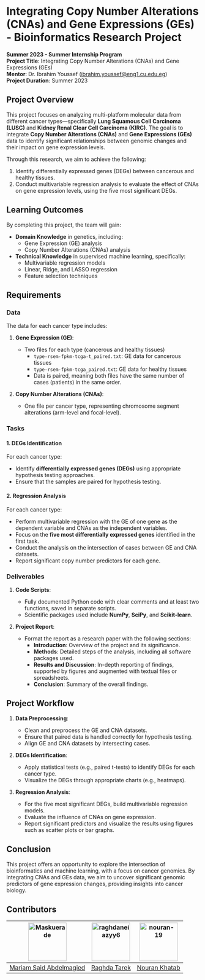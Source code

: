 # Integrating Copy Number Alterations (CNAs) and Gene Expressions (GEs) - Bioinformatics Research Project

**Summer 2023 - Summer Internship Program**  
**Project Title**: Integrating Copy Number Alterations (CNAs) and Gene Expressions (GEs)  
**Mentor**: Dr. Ibrahim Youssef (ibrahim.youssef@eng1.cu.edu.eg)  
**Project Duration**: Summer 2023

## Project Overview

This project focuses on analyzing multi-platform molecular data from different cancer types—specifically **Lung Squamous Cell Carcinoma (LUSC)** and **Kidney Renal Clear Cell Carcinoma (KIRC)**. The goal is to integrate **Copy Number Alterations (CNAs)** and **Gene Expressions (GEs)** data to identify significant relationships between genomic changes and their impact on gene expression levels.

Through this research, we aim to achieve the following:

1. Identify differentially expressed genes (DEGs) between cancerous and healthy tissues.
2. Conduct multivariable regression analysis to evaluate the effect of CNAs on gene expression levels, using the five most significant DEGs.

## Learning Outcomes

By completing this project, the team will gain:

- **Domain Knowledge** in genetics, including:
  - Gene Expression (GE) analysis
  - Copy Number Alterations (CNAs) analysis
- **Technical Knowledge** in supervised machine learning, specifically:
  - Multivariable regression models
  - Linear, Ridge, and LASSO regression
  - Feature selection techniques

## Requirements

### Data
The data for each cancer type includes:
1. **Gene Expression (GE)**:  
   - Two files for each type (cancerous and healthy tissues)  
     - `type-rsem-fpkm-tcga-t_paired.txt`: GE data for cancerous tissues  
     - `type-rsem-fpkm-tcga_paired.txt`: GE data for healthy tissues  
     - Data is paired, meaning both files have the same number of cases (patients) in the same order.
     
2. **Copy Number Alterations (CNAs)**:  
   - One file per cancer type, representing chromosome segment alterations (arm-level and focal-level).

### Tasks

#### 1. DEGs Identification
For each cancer type:
- Identify **differentially expressed genes (DEGs)** using appropriate hypothesis testing approaches.
- Ensure that the samples are paired for hypothesis testing.

#### 2. Regression Analysis
For each cancer type:
- Perform multivariable regression with the GE of one gene as the dependent variable and CNAs as the independent variables.
- Focus on the **five most differentially expressed genes** identified in the first task.
- Conduct the analysis on the intersection of cases between GE and CNA datasets.
- Report significant copy number predictors for each gene.

### Deliverables

1. **Code Scripts**:
   - Fully documented Python code with clear comments and at least two functions, saved in separate scripts.
   - Scientific packages used include **NumPy**, **SciPy**, and **Scikit-learn**.

2. **Project Report**:
   - Format the report as a research paper with the following sections:
     - **Introduction**: Overview of the project and its significance.
     - **Methods**: Detailed steps of the analysis, including all software packages used.
     - **Results and Discussion**: In-depth reporting of findings, supported by figures and augmented with textual files or spreadsheets.
     - **Conclusion**: Summary of the overall findings.

## Project Workflow

1. **Data Preprocessing**:
   - Clean and preprocess the GE and CNA datasets.
   - Ensure that paired data is handled correctly for hypothesis testing.
   - Align GE and CNA datasets by intersecting cases.

2. **DEGs Identification**:
   - Apply statistical tests (e.g., paired t-tests) to identify DEGs for each cancer type.
   - Visualize the DEGs through appropriate charts (e.g., heatmaps).

3. **Regression Analysis**:
   - For the five most significant DEGs, build multivariable regression models.
   - Evaluate the influence of CNAs on gene expression.
   - Report significant predictors and visualize the results using figures such as scatter plots or bar graphs.

## Conclusion

This project offers an opportunity to explore the intersection of bioinformatics and machine learning, with a focus on cancer genomics. By integrating CNAs and GEs data, we aim to uncover significant genomic predictors of gene expression changes, providing insights into cancer biology.

## Contributors

| <a href="https://github.com/Maskuerade"><img src="https://avatars.githubusercontent.com/u/106713214?v=4" width="100px" alt="Maskuerade"></a> | <a href="https://github.com/raghdaneiazyy6"><img src="https://avatars.githubusercontent.com/u/96526181?v=4" width="100px" alt="raghdaneiazyy6"></a> | <a href="https://github.com/nouran-19"><img src="https://avatars.githubusercontent.com/u/99448829?v=4" width="100px" alt="nouran-19"></a> |
|:---:|:---:|:---:|
| [Mariam Said Abdelmagied](https://github.com/Maskuerade) | [Raghda Tarek](https://github.com/raghdaneiazyy6) | [Nouran Khatab](https://github.com/nouran-19) 


